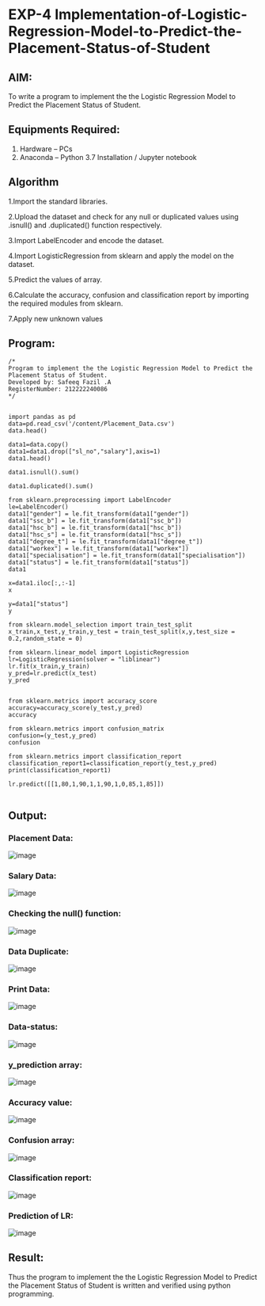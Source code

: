 # EXP-4 Implementation-of-Logistic-Regression-Model-to-Predict-the-Placement-Status-of-Student

## AIM:
To write a program to implement the the Logistic Regression Model to Predict the Placement Status of Student.

## Equipments Required:
1. Hardware – PCs
2. Anaconda – Python 3.7 Installation / Jupyter notebook

## Algorithm
1.Import the standard libraries.

2.Upload the dataset and check for any null or duplicated values using .isnull() and .duplicated() function respectively.

3.Import LabelEncoder and encode the dataset.

4.Import LogisticRegression from sklearn and apply the model on the dataset.

5.Predict the values of array.

6.Calculate the accuracy, confusion and classification report by importing the required modules from sklearn.

7.Apply new unknown values
## Program:
```
/*
Program to implement the the Logistic Regression Model to Predict the Placement Status of Student.
Developed by: Safeeq Fazil .A
RegisterNumber: 212222240086 
*/
```
```

import pandas as pd
data=pd.read_csv('/content/Placement_Data.csv')
data.head()

data1=data.copy()
data1=data1.drop(["sl_no","salary"],axis=1)
data1.head()

data1.isnull().sum()

data1.duplicated().sum()

from sklearn.preprocessing import LabelEncoder
le=LabelEncoder()
data1["gender"] = le.fit_transform(data1["gender"])
data1["ssc_b"] = le.fit_transform(data1["ssc_b"])
data1["hsc_b"] = le.fit_transform(data1["hsc_b"])
data1["hsc_s"] = le.fit_transform(data1["hsc_s"])
data1["degree_t"] = le.fit_transform(data1["degree_t"])
data1["workex"] = le.fit_transform(data1["workex"])
data1["specialisation"] = le.fit_transform(data1["specialisation"])
data1["status"] = le.fit_transform(data1["status"])
data1

x=data1.iloc[:,:-1]
x

y=data1["status"]
y

from sklearn.model_selection import train_test_split
x_train,x_test,y_train,y_test = train_test_split(x,y,test_size = 0.2,random_state = 0)

from sklearn.linear_model import LogisticRegression
lr=LogisticRegression(solver = "liblinear")
lr.fit(x_train,y_train)
y_pred=lr.predict(x_test)
y_pred


from sklearn.metrics import accuracy_score
accuracy=accuracy_score(y_test,y_pred)
accuracy

from sklearn.metrics import confusion_matrix
confusion=(y_test,y_pred)
confusion

from sklearn.metrics import classification_report
classification_report1=classification_report(y_test,y_pred)
print(classification_report1)

lr.predict([[1,80,1,90,1,1,90,1,0,85,1,85]])


```

## Output:
### Placement Data:

![image](https://github.com/Safeeq-Fazil/Implementation-of-Logistic-Regression-Model-to-Predict-the-Placement-Status-of-Student/assets/118680361/92aa65c4-b02d-4f7c-86a7-5baad30edb2a)

### Salary Data:

![image](https://github.com/Safeeq-Fazil/Implementation-of-Logistic-Regression-Model-to-Predict-the-Placement-Status-of-Student/assets/118680361/8a824e97-0df6-48f9-b834-9faee4e4d1a9)

### Checking the null() function:

![image](https://github.com/Safeeq-Fazil/Implementation-of-Logistic-Regression-Model-to-Predict-the-Placement-Status-of-Student/assets/118680361/2f4597be-4ee2-48a5-98d3-8c17538e02b3)

### Data Duplicate:

![image](https://github.com/Safeeq-Fazil/Implementation-of-Logistic-Regression-Model-to-Predict-the-Placement-Status-of-Student/assets/118680361/32ff2364-2757-4a7b-952f-af6b64f5641c)

### Print Data:

![image](https://github.com/Safeeq-Fazil/Implementation-of-Logistic-Regression-Model-to-Predict-the-Placement-Status-of-Student/assets/118680361/fe4dbf5e-fd89-4517-afcd-ef9f28543c70)

### Data-status:

![image](https://github.com/Safeeq-Fazil/Implementation-of-Logistic-Regression-Model-to-Predict-the-Placement-Status-of-Student/assets/118680361/c4f04f92-e393-4f07-b6e8-e56850dd5ae7)


### y_prediction array:

![image](https://github.com/Safeeq-Fazil/Implementation-of-Logistic-Regression-Model-to-Predict-the-Placement-Status-of-Student/assets/118680361/e180d184-16c2-4b55-9547-1d6b22a61a31)

### Accuracy value:

![image](https://github.com/Safeeq-Fazil/Implementation-of-Logistic-Regression-Model-to-Predict-the-Placement-Status-of-Student/assets/118680361/39033397-abed-417d-956f-e4a4b7cb49f8)

### Confusion array:

![image](https://github.com/Safeeq-Fazil/Implementation-of-Logistic-Regression-Model-to-Predict-the-Placement-Status-of-Student/assets/118680361/9ef122c1-2a38-47a1-a5ee-59396bda73ef)

### Classification report:

![image](https://github.com/Safeeq-Fazil/Implementation-of-Logistic-Regression-Model-to-Predict-the-Placement-Status-of-Student/assets/118680361/15955798-b15d-46bc-88a8-fe043fa5866c)

### Prediction of LR:

![image](https://github.com/Safeeq-Fazil/Implementation-of-Logistic-Regression-Model-to-Predict-the-Placement-Status-of-Student/assets/118680361/d956c618-eed4-40fb-95bf-a6397fb10041)

## Result:
Thus the program to implement the the Logistic Regression Model to Predict the Placement Status of Student is written and verified using python programming.
